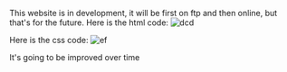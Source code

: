This website is in development, it will be first on ftp and then online, but that's for the future.
Here is the html code:
![dcd](https://user-images.githubusercontent.com/66774165/102691361-db572f00-4246-11eb-83b2-44c2885b6d53.png)

Here is the css code:
![ef](https://user-images.githubusercontent.com/66774165/102691396-338e3100-4247-11eb-91e0-282cbd275da6.png)

It's going to be improved over time

